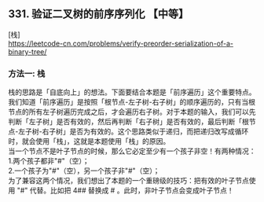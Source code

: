 ## 331. 验证二叉树的前序序列化 【中等】      
[栈]      
https://leetcode-cn.com/problems/verify-preorder-serialization-of-a-binary-tree/         

### 方法一: 栈     
栈的思路是「自底向上」的想法。下面要结合本题是「前序遍历」这个重要特点。    
我们知道「前序遍历」是按照「根节点-左子树-右子树」的顺序遍历的，只有当根节点的所有左子树遍历完成之后，才会遍历右子树。对于本题的输入，我们可以先判断「左子树」是否有效的，然后再判断「右子树」是否有效的，最后判断「根节点-左子树-右子树」是否为有效的。这个思路类似于递归，而把递归改写成循环时，就会使用「栈」，这就是本题使用「栈」的原因。      
当一个节点不是叶子节点的时候，那么它必定至少有一个孩子非空！有两种情况：     
1.两个孩子都非"#"（空）；   
2.一个孩子为"#"（空），另一个孩子非"#"（空）；     
为了兼容这两个情况，我们想出了本题的一个重磅级的技巧：把有效的叶子节点使用 "#" 代替。比如把 4## 替换成 # 。此时，非叶子节点会变成叶子节点！      



